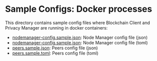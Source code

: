 # Sample Configs: Docker processes

This directory contains sample config files where Blockchain Client and Privacy Manager are running in docker containers:

* [nodemanager-config.sample.json](nodemanager-config.sample.json): Node Manager config file (json)
* [nodemanager-config.sample.json](nodemanager-config.sample.json): Node Manager config file (toml)
* [peers.sample.json](peers.sample.json): Peers config file (json)
* [peers.sample.toml](peers.sample.toml): Peers config file (toml)
